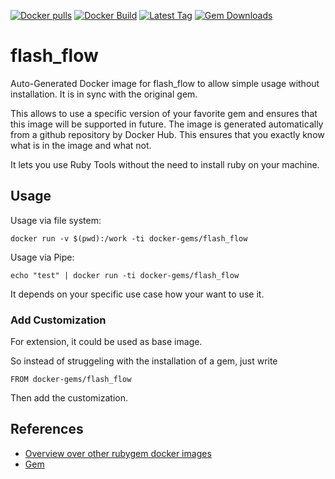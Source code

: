 [![Docker pulls](https://img.shields.io/docker/pulls/rubygem/flash_flow.svg)](https://hub.docker.com/r/rubygem/flash_flow/)
[![Docker Build](https://img.shields.io/docker/automated/rubygem/flash_flow.svg)](https://hub.docker.com/r/rubygem/flash_flow/)
[![Latest Tag](https://img.shields.io/github/tag/docker-rubygem/flash_flow.svg)](https://hub.docker.com/r/rubygem/flash_flow/)
[![Gem Downloads](https://img.shields.io/gem/dt/flash_flow.svg)](https://rubygems.org/gems/flash_flow/)
# flash_flow

Auto-Generated Docker image for flash_flow to allow simple usage without installation.
It is in sync with the original gem.

This allows to use a specific version of your favorite gem and ensures that this image will be supported in future.
The image is generated automatically from a github repository by Docker Hub.
This ensures that you exactly know what is in the image and what not.

It lets you use Ruby Tools without the need to install ruby on your machine.

## Usage

Usage via file system:

`docker run -v $(pwd):/work -ti docker-gems/flash_flow`

Usage via Pipe:

`echo "test" | docker run -ti docker-gems/flash_flow`

It depends on your specific use case how your want to use it.

### Add Customization

For extension, it could be used as base image.

So instead of struggeling with the installation of a gem, just write

`FROM docker-gems/flash_flow`

Then add the customization.

## References

 - [Overview over other rubygem docker images](https://github.com/thinkbot/docker-rubygem)
 - [Gem](https://rubygems.org/gems/flash_flow/)
